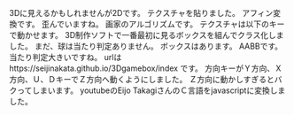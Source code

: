 3Dに見えるかもしれませんが2Dです。
テクスチャを貼りました。
アフィン変換です。
歪んでいますね。
画家のアルゴリズムです。
テクスチャは以下のキーで動かせます。
3D制作ソフトで一番最初に見るボックスを組んでクラス化しました。
まだ、球は当たり判定ありません。
ボックスはあります。
AABBです。当たり判定大きいですね。
urlはhttps://seijinakata.github.io/3Dgamebox/index
です。
方向キーがＹ方向、Ｘ方向、Ｕ、ＤキーでＺ方向へ動くようにしました。
Ｚ方向に動かしすぎるとバクってしまいます。
youtubeのEijo TakagiさんのＣ言語をjavascriptに変換しました。
